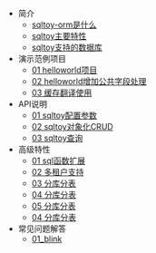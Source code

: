 * 简介
    * [sqltoy-orm是什么](introduction/introduction.md)
    * [sqltoy主要特性](introduction/feature.md)
	* [sqltoy支持的数据库](introduction/db_list.md)
* 演示范例项目
    * [01 helloworld项目](quickstart/helloworld.md)
    * [02 helloworld增加公共字段处理](quickstart/helloworld_improve.md)
    * [03 缓存翻译使用](quickstart/03_easyio_led.md)  
* API说明
    * [01 sqltoy配置参数](quickstart/helloworld.md)
    * [02 sqltoy对象化CRUD](quickstart/helloworld_improve.md)
    * [03 sqltoy查询](quickstart/03_easyio_led.md)
* 高级特性
    * [01 sql函数扩展](quickstart/helloworld.md)
    * [02 多租户支持](quickstart/helloworld_improve.md)
    * [03 分库分表](quickstart/03_easyio_led.md)
    * [04 分库分表](quickstart/03_easyio_led.md)
    * [05 分库分表](quickstart/03_easyio_led.md)
    * [04 分库分表](quickstart/03_easyio_led.md)
* 常见问题解答
    * [01_blink](advance/01_blink.md)